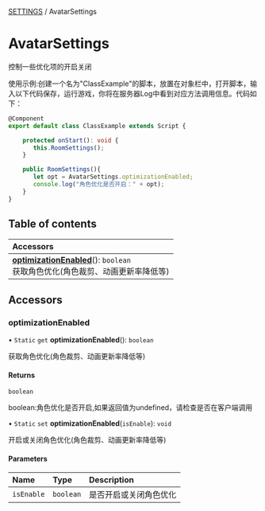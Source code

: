 [SETTINGS](../groups/Core.SETTINGS.md) / AvatarSettings

# AvatarSettings <Badge type="tip" text="Class" /> <Score text="AvatarSettings" />

控制一些优化项的开启关闭

使用示例:创建一个名为"ClassExample"的脚本，放置在对象栏中，打开脚本，输入以下代码保存，运行游戏，你将在服务器Log中看到对应方法调用信息。代码如下：
```ts
@Component
export default class ClassExample extends Script {

    protected onStart(): void {
       this.RoomSettings();
    }

    public RoomSettings(){
       let opt = AvatarSettings.optimizationEnabled;
       console.log("角色优化是否开启：" + opt);
    }
}
```

## Table of contents

| Accessors |
| :-----|
| **[optimizationEnabled](mw.AvatarSettings.md#optimizationenabled)**(): `boolean` <br> 获取角色优化(角色裁剪、动画更新率降低等)|

## Accessors

### optimizationEnabled <Score text="optimizationEnabled" /> 

• `Static` `get` **optimizationEnabled**(): `boolean` <Badge type="tip" text="client" />

获取角色优化(角色裁剪、动画更新率降低等)


#### Returns

`boolean`

boolean:角色优化是否开启,如果返回值为undefined，请检查是否在客户端调用

• `Static` `set` **optimizationEnabled**(`isEnable`): `void` <Badge type="tip" text="client" />

开启或关闭角色优化(角色裁剪、动画更新率降低等)


#### Parameters

| Name | Type | Description |
| :------ | :------ | :------ |
| `isEnable` | `boolean` | 是否开启或关闭角色优化 |

